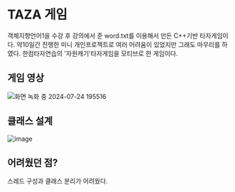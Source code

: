 # TAZA 게임

객체지향언어1을 수강 후 강의에서 준 word.txt를 이용해서 만든 C++기반 타자게임이다.
약10일간 진행한 미니 개인프로젝트로 여러 어려움이 있었지만 그래도 마무리를 하였다.
한컴타자연습의 '자원캐기'타자게임을 모티브로 한 게임이다.


## 게임 영상

![화면 녹화 중 2024-07-24 195516](https://github.com/user-attachments/assets/f92be681-39d8-46cd-96d3-bb3b6638e259)



## 클래스 설계

![image](https://github.com/user-attachments/assets/65060e9f-6ca8-46ad-8abd-6203c2992d93)





## 어려웠던 점?

스레드 구성과 클래스 분리가 어려웠다.
